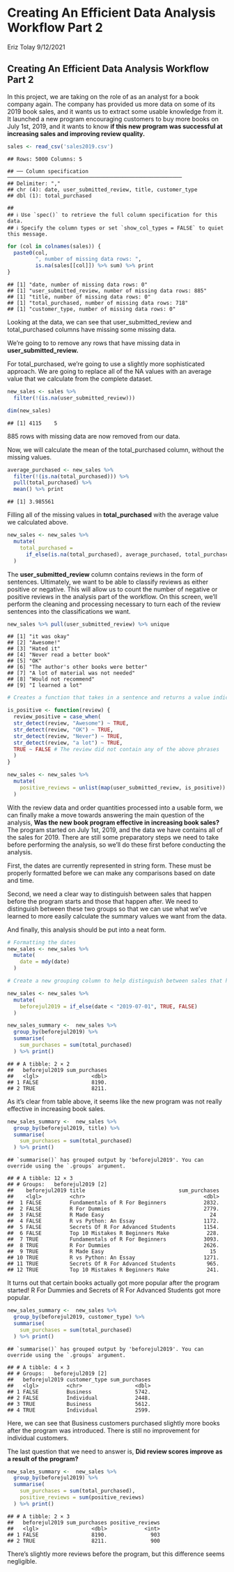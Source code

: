 Creating An Efficient Data Analysis Workflow Part 2
================
Eriz Tolay
9/12/2021

## Creating An Efficient Data Analysis Workflow Part 2

In this project, we are taking on the role of as an analyst for a book
company again. The company has provided us more data on some of its 2019
book sales, and it wants us to extract some usable knowledge from it. It
launched a new program encouraging customers to buy more books on July
1st, 2019, and it wants to know **if this new program was successful at
increasing sales and improving review quality.**

``` r
sales <- read_csv('sales2019.csv')
```

    ## Rows: 5000 Columns: 5

    ## ── Column specification ────────────────────────────────────────────────────────
    ## Delimiter: ","
    ## chr (4): date, user_submitted_review, title, customer_type
    ## dbl (1): total_purchased

    ## 
    ## ℹ Use `spec()` to retrieve the full column specification for this data.
    ## ℹ Specify the column types or set `show_col_types = FALSE` to quiet this message.

``` r
for (col in colnames(sales)) {
  paste0(col, 
         ", number of missing data rows: ", 
         is.na(sales[[col]]) %>% sum) %>% print
}
```

    ## [1] "date, number of missing data rows: 0"
    ## [1] "user_submitted_review, number of missing data rows: 885"
    ## [1] "title, number of missing data rows: 0"
    ## [1] "total_purchased, number of missing data rows: 718"
    ## [1] "customer_type, number of missing data rows: 0"

Looking at the data, we can see that user\_submitted\_review and
total\_purchased columns have missing some missing data.

We’re going to to remove any rows that have missing data in
**user\_submitted\_review.**

For total\_purchased, we’re going to use a slightly more sophisticated
approach. We are going to replace all of the NA values with an average
value that we calculate from the complete dataset.

``` r
new_sales <- sales %>%
  filter(!(is.na(user_submitted_review)))

dim(new_sales)
```

    ## [1] 4115    5

885 rows with missing data are now removed from our data.

Now, we will calculate the mean of the total\_purchased column, without
the missing values.

``` r
average_purchased <- new_sales %>%
  filter(!(is.na(total_purchased))) %>%
  pull(total_purchased) %>%
  mean() %>% print
```

    ## [1] 3.985561

Filling all of the missing values in **total\_purchased** with the
average value we calculated above.

``` r
new_sales <- new_sales %>%
  mutate(
    total_purchased =
      if_else(is.na(total_purchased), average_purchased, total_purchased)
  )
```

The **user\_submitted\_review** column contains reviews in the form of
sentences. Ultimately, we want to be able to classify reviews as either
positive or negative. This will allow us to count the number of negative
or positive reviews in the analysis part of the workflow. On this
screen, we’ll perform the cleaning and processing necessary to turn each
of the review sentences into the classifications we want.

``` r
new_sales %>% pull(user_submitted_review) %>% unique
```

    ## [1] "it was okay"                         
    ## [2] "Awesome!"                            
    ## [3] "Hated it"                            
    ## [4] "Never read a better book"            
    ## [5] "OK"                                  
    ## [6] "The author's other books were better"
    ## [7] "A lot of material was not needed"    
    ## [8] "Would not recommend"                 
    ## [9] "I learned a lot"

``` r
# Creates a function that takes in a sentence and returns a value indicating if the review is positive or not.

is_positive <- function(review) {
  review_positive = case_when(
  str_detect(review, "Awesome") ~ TRUE,
  str_detect(review, "OK") ~ TRUE,
  str_detect(review, "Never") ~ TRUE,
  str_detect(review, "a lot") ~ TRUE,
  TRUE ~ FALSE # The review did not contain any of the above phrases
  )
}
```

``` r
new_sales <- new_sales %>% 
  mutate(
    positive_reviews = unlist(map(user_submitted_review, is_positive))
  )
```

With the review data and order quantities processed into a usable form,
we can finally make a move towards answering the main question of the
analysis, **Was the new book program effective in increasing book
sales?** The program started on July 1st, 2019, and the data we have
contains all of the sales for 2019. There are still some preparatory
steps we need to take before performing the analysis, so we’ll do these
first before conducting the analysis.

First, the dates are currently represented in string form. These must be
properly formatted before we can make any comparisons based on date and
time.

Second, we need a clear way to distinguish between sales that happen
before the program starts and those that happen after. We need to
distinguish between these two groups so that we can use what we’ve
learned to more easily calculate the summary values we want from the
data.

And finally, this analysis should be put into a neat form.

``` r
# Formatting the dates
new_sales <- new_sales %>%
  mutate(
    date = mdy(date)
  )
```

``` r
# Create a new grouping column to help distinguish between sales that happen before July 1, 2019 and sales that happen after this date.

new_sales <- new_sales %>%
  mutate(
    beforejul2019 = if_else(date < "2019-07-01", TRUE, FALSE)
  )
```

``` r
new_sales_summary <-  new_sales %>%
  group_by(beforejul2019) %>%
  summarise(
    sum_purchases = sum(total_purchased)
  ) %>% print()
```

    ## # A tibble: 2 × 2
    ##   beforejul2019 sum_purchases
    ##   <lgl>                 <dbl>
    ## 1 FALSE                 8190.
    ## 2 TRUE                  8211.

As it’s clear from table above, it seems like the new program was not
really effective in increasing book sales.

``` r
new_sales_summary <-  new_sales %>%
  group_by(beforejul2019, title) %>%
  summarise(
    sum_purchases = sum(total_purchased)
  ) %>% print()
```

    ## `summarise()` has grouped output by 'beforejul2019'. You can override using the `.groups` argument.

    ## # A tibble: 12 × 3
    ## # Groups:   beforejul2019 [2]
    ##    beforejul2019 title                              sum_purchases
    ##    <lgl>         <chr>                                      <dbl>
    ##  1 FALSE         Fundamentals of R For Beginners            2832.
    ##  2 FALSE         R For Dummies                              2779.
    ##  3 FALSE         R Made Easy                                  24 
    ##  4 FALSE         R vs Python: An Essay                      1172.
    ##  5 FALSE         Secrets Of R For Advanced Students         1154.
    ##  6 FALSE         Top 10 Mistakes R Beginners Make            228.
    ##  7 TRUE          Fundamentals of R For Beginners            3093.
    ##  8 TRUE          R For Dummies                              2626.
    ##  9 TRUE          R Made Easy                                  15 
    ## 10 TRUE          R vs Python: An Essay                      1271.
    ## 11 TRUE          Secrets Of R For Advanced Students          965.
    ## 12 TRUE          Top 10 Mistakes R Beginners Make            241.

It turns out that certain books actually got more popular after the
program started! R For Dummies and Secrets of R For Advanced Students
got more popular.

``` r
new_sales_summary <-  new_sales %>%
  group_by(beforejul2019, customer_type) %>%
  summarise(
    sum_purchases = sum(total_purchased)
  ) %>% print()
```

    ## `summarise()` has grouped output by 'beforejul2019'. You can override using the `.groups` argument.

    ## # A tibble: 4 × 3
    ## # Groups:   beforejul2019 [2]
    ##   beforejul2019 customer_type sum_purchases
    ##   <lgl>         <chr>                 <dbl>
    ## 1 FALSE         Business              5742.
    ## 2 FALSE         Individual            2448.
    ## 3 TRUE          Business              5612.
    ## 4 TRUE          Individual            2599.

Here, we can see that Business customers purchased slightly more books
after the program was introduced. There is still no improvement for
individual customers.

The last question that we need to answer is, **Did review scores improve
as a result of the program?**

``` r
new_sales_summary <-  new_sales %>%
  group_by(beforejul2019) %>%
  summarise(
    sum_purchases = sum(total_purchased),
    positive_reviews = sum(positive_reviews)
  ) %>% print()
```

    ## # A tibble: 2 × 3
    ##   beforejul2019 sum_purchases positive_reviews
    ##   <lgl>                 <dbl>            <int>
    ## 1 FALSE                 8190.              903
    ## 2 TRUE                  8211.              900

There’s slightly more reviews before the program, but this difference
seems negligible.
